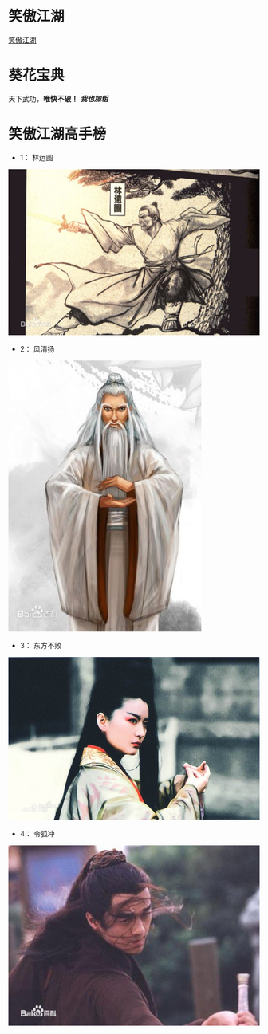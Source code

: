 # 笑傲江湖
[笑傲江湖](https://www.jianshu.com/p/704c0561d3ff)

# 葵花宝典
  天下武功，**唯快不破！**   ***我也加粗***
  
# 笑傲江湖高手榜
* 1：  林远图

![lin](https://github.com/tusonggao/git_usage/blob/master/pics/linyuantu.jpg?raw=true)

* 2：  风清扬

![feng](https://github.com/tusonggao/git_usage/blob/master/pics/fengqingyang.jpg?raw=true)

* 3：  东方不败

![dongfang](https://github.com/tusonggao/git_usage/blob/master/pics/dongfangbubai.jpg?raw=true)

* 4：  令狐冲

![linghu](https://github.com/tusonggao/git_usage/blob/master/pics/linghuchong.jpg?raw=true)
